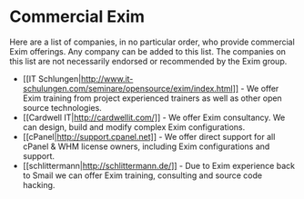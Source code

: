 Commercial Exim
===============

Here are a list of companies, in no particular order, who provide commercial Exim offerings. Any company can be added to this list. The companies on this list are not necessarily endorsed or recommended by the Exim group.

- [[IT Schlungen|http://www.it-schulungen.com/seminare/opensource/exim/index.html]] - We offer Exim training from project experienced trainers as well as other open source technologies.
- [[Cardwell IT|http://cardwellit.com/]] - We offer Exim consultancy. We can design, build and modify complex Exim configurations.
- [[cPanel|http://support.cpanel.net]] - We offer direct support for all cPanel & WHM license owners, including Exim configurations and support.
- [[schlittermann|http://schlittermann.de/]] - Due to Exim experience back to Smail we can offer Exim training, consulting and source code hacking.
